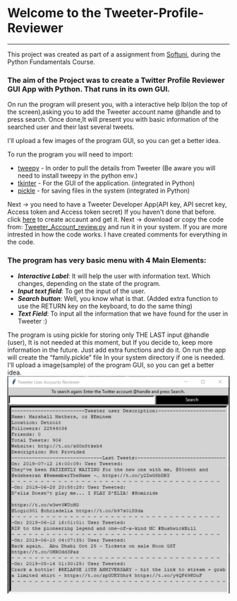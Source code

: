 # Welcome to the Tweeter-Profile-Reviewer

***
This project was created as part of a assignment from [Softuni](https://softuni.bg/), during the Python Fundamentals Course.


### The aim of the Project was to create a Twitter Profile Reviewer GUI App with Python. That runs in its own GUI.
On run the program will present you, with a interactive help lbl(on the top of the screen),asking you to add the Tweeter account name @handle and to press search.
Once done,It will present you with basic information of the searched user and their last several tweets.

I'll upload a few images of the program GUI, so you can get a better idea.

To run the program you will need to import:
- [tweepy](https://www.tweepy.org/) - In order to pull the details from Tweeter (Be aware you will need to install tweepy in the python env.)
- [tkinter](https://wiki.python.org/moin/TkInter) - For the GUI of the application. (integrated in Python)
- [pickle](https://docs.python.org/3/library/pickle.html) - for saving files in the system (integrated in Python)

Next -> you need to have a Tweeter Developer App(API key, API secret key, Access token and Access token secret)
If you haven't done that before. click [here](https://developer.twitter.com/en/apps) to create accaunt and get it.
Next -> download or copy the code from: [Tweeter_Account_review.py](https://github.com/SimeonTsvetanov/Mini-Projects-Learning-Python/blob/master/Tweeter-Profile-Scraper/Tweeter_Account_review.py)
and run it in your system.
If you are more intrested in how the code works. I have created comments for everything in the code.

### The program has very basic menu with 4 Main Elements: ###
- ***Interactive Label***: It will help the user with information text. Which changes, depending on the state of the program.
- ***Input text field***: To get the input of the user.
- ***Search button***: Well, you know what is that. (Added extra function to use the RETURN key on the keyboard, to do the same thing)
- ***Text Field***: To input all the information that we have found for the user in Tweeter :) 

The program is using pickle for storing only THE LAST input @handle (user), It is not needed at this moment, but If you decide to, keep more information in the future. Just add extra functions and do it. On run the app will create the “family.pickle” file In your system directory if one is needed. 
I'll upload a image(sample) of the program GUI, so you can get a better idea.
![picture of the program](https://github.com/SimeonTsvetanov/Mini-Projects-Learning-Python/blob/master/Tweeter-Profile-Scraper/Screenshot-of-the-app.jpg)
